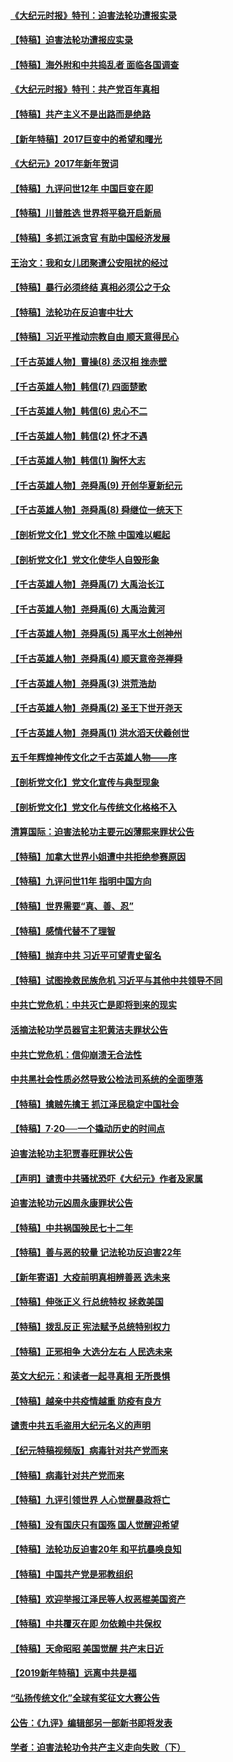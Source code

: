 #### [《大纪元时报》特刊：迫害法轮功遭报实录](../pages/nsc424/n9082916.md?t=04020405)
#### [【特稿】迫害法轮功遭报应实录](../pages/nsc424/n9055656.md?t=04020405)
#### [【特稿】海外附和中共捣乱者 面临各国调查](../pages/nsc424/n9047645.md?t=04020405)
#### [《大纪元时报》特刊：共产党百年真相](../pages/nsc424/n8879818.md?t=04020405)
#### [【特稿】共产主义不是出路而是绝路](../pages/nsc424/n8792816.md?t=04020405)
#### [【新年特稿】2017巨变中的希望和曙光](../pages/nsc424/n8655525.md?t=04020405)
#### [《大纪元》2017年新年贺词](../pages/nsc424/n8651727.md?t=04020405)
#### [【特稿】九评问世12年 中国巨变在即](../pages/nsc424/n8506053.md?t=04020405)
#### [【特稿】川普胜选 世界将平稳开启新局](../pages/nsc424/n8482166.md?t=04020405)
#### [【特稿】多抓江派贪官 有助中国经济发展](../pages/nsc424/n8454769.md?t=04020405)
#### [王治文：我和女儿团聚遭公安阻扰的经过](../pages/nsc424/n8186638.md?t=04020405)
#### [【特稿】暴行必须终结‭ ‬真相必须公之于众](../pages/nsc424/n8103572.md?t=04020405)
#### [【特稿】法轮功在反迫害中壮大](../pages/nsc424/n7915493.md?t=04020405)
#### [【特稿】习近平推动宗教自由 顺天意得民心](../pages/nsc424/n7782230.md?t=04020405)
#### [【千古英雄人物】曹操(8) 丞汉相 挫赤壁](../pages/nsc424/n7662490.md?t=04020405)
#### [【千古英雄人物】韩信(7) 四面楚歌](../pages/nsc424/n7552608.md?t=04020405)
#### [【千古英雄人物】韩信(6) 忠心不二](../pages/nsc424/n7552572.md?t=04020405)
#### [【千古英雄人物】韩信(2) 怀才不遇](../pages/nsc424/n7547691.md?t=04020405)
#### [【千古英雄人物】韩信(1) 胸怀大志](../pages/nsc424/n7544501.md?t=04020405)
#### [【千古英雄人物】尧舜禹(9) 开创华夏新纪元](../pages/nsc424/n7519873.md?t=04020405)
#### [【千古英雄人物】尧舜禹(8) 舜继位一统天下](../pages/nsc424/n7515411.md?t=04020405)
#### [【剖析党文化】党文化不除 中国难以崛起](../pages/nsc424/n7484466.md?t=04020405)
#### [【剖析党文化】党文化使华人自毁形象](../pages/nsc424/n7480414.md?t=04020405)
#### [【千古英雄人物】尧舜禹(7) 大禹治长江](../pages/nsc424/n7475820.md?t=04020405)
#### [【千古英雄人物】尧舜禹(6) 大禹治黄河](../pages/nsc424/n7475816.md?t=04020405)
#### [【千古英雄人物】尧舜禹(5) 禹平水土创神州](../pages/nsc424/n7475809.md?t=04020405)
#### [【千古英雄人物】尧舜禹(4) 顺天意帝尧禅舜](../pages/nsc424/n7471624.md?t=04020405)
#### [【千古英雄人物】尧舜禹(3) 洪荒浩劫](../pages/nsc424/n7471607.md?t=04020405)
#### [【千古英雄人物】尧舜禹(2) 圣王下世开尧天](../pages/nsc424/n7467643.md?t=04020405)
#### [【千古英雄人物】尧舜禹(1) 洪水滔天伏羲创世](../pages/nsc424/n7467618.md?t=04020405)
#### [五千年辉煌神传文化之千古英雄人物——序](../pages/nsc424/n7465898.md?t=04020405)
#### [【剖析党文化】党文化宣传与典型现象](../pages/nsc424/n4667282.md?t=04020405)
#### [【剖析党文化】党文化与传统文化格格不入](../pages/nsc424/n4665279.md?t=04020405)
#### [清算国际：迫害法轮功主要元凶薄熙来罪状公告](../pages/nsc424/n4621860.md?t=04020405)
#### [【特稿】加拿大世界小姐遭中共拒绝参赛原因](../pages/nsc424/n4585305.md?t=04020405)
#### [【特稿】九评问世11年 指明中国方向](../pages/nsc424/n4578971.md?t=04020405)
#### [【特稿】世界需要“真、善、忍”](../pages/nsc424/n4577812.md?t=04020405)
#### [【特稿】感情代替不了理智](../pages/nsc424/n4564327.md?t=04020405)
#### [【特稿】抛弃中共 习近平可望青史留名](../pages/nsc424/n4549169.md?t=04020405)
#### [【特稿】试图挽救民族危机 习近平与其他中共领导不同](../pages/nsc424/n4548555.md?t=04020405)
#### [中共亡党危机：中共灭亡是即将到来的现实](../pages/nsc424/n4547349.md?t=04020405)
#### [活摘法轮功学员器官主犯黄洁夫罪状公告](../pages/nsc424/n4547015.md?t=04020405)
#### [中共亡党危机：信仰崩溃无合法性](../pages/nsc424/n4545222.md?t=04020405)
#### [中共黑社会性质必然导致公检法司系统的全面堕落](../pages/nsc424/n4541854.md?t=04020405)
#### [【特稿】擒贼先擒王 抓江泽民稳定中国社会](../pages/nsc424/n4530296.md?t=04020405)
#### [【特稿】7‧20──一个撬动历史的时间点](../pages/nsc424/n4481700.md?t=04020405)
#### [迫害法轮功主犯贾春旺罪状公告](../pages/nsc424/n4455857.md?t=04020405)
#### [【声明】谴责中共骚扰恐吓《大纪元》作者及家属](../pages/nsc424/n4442933.md?t=04020405)
#### [迫害法轮功元凶周永康罪状公告](../pages/nsc424/n4234109.md?t=04020405)
#### [【特稿】中共祸国殃民七十二年](../pages/nsc424/n13272607.md?t=04020405)
#### [【特稿】善与恶的较量 记法轮功反迫害22年](../pages/nsc424/n13086597.md?t=04020405)
#### [【新年寄语】大疫前明真相辨善恶 选未来](../pages/nsc424/n12660855.md?t=04020405)
#### [【特稿】伸张正义 行总统特权 拯救美国](../pages/nsc424/n12616806.md?t=04020405)
#### [【特稿】拨乱反正 宪法赋予总统特别权力](../pages/nsc424/n12598306.md?t=04020405)
#### [【特稿】正邪相争 大选分左右 人民选未来](../pages/nsc424/n12545208.md?t=04020405)
#### [英文大纪元：和读者一起寻真相 无所畏惧](../pages/nsc424/n12542027.md?t=04020405)
#### [【特稿】越亲中共疫情越重 防疫有良方](../pages/nsc424/n12042989.md?t=04020405)
#### [谴责中共五毛盗用大纪元名义的声明](../pages/nsc424/n12014491.md?t=04020405)
#### [【纪元特稿视频版】病毒针对共产党而来](../pages/nsc424/n11977328.md?t=04020405)
#### [【特稿】病毒针对共产党而来](../pages/nsc424/n11928818.md?t=04020405)
#### [【特稿】九评引领世界 人心觉醒暴政将亡](../pages/nsc424/n11660496.md?t=04020405)
#### [【特稿】没有国庆只有国殇 国人觉醒迎希望](../pages/nsc424/n11549354.md?t=04020405)
#### [【特稿】法轮功反迫害20年 和平抗暴唤良知](../pages/nsc424/n11389135.md?t=04020405)
#### [【特稿】中国共产党是邪教组织](../pages/nsc424/n11355551.md?t=04020405)
#### [【特稿】欢迎举报江泽民等人权恶棍美国资产](../pages/nsc424/n11303040.md?t=04020405)
#### [【特稿】中共覆灭在即 勿依赖中共保权](../pages/nsc424/n11278510.md?t=04020405)
#### [【特稿】天命昭昭 美国觉醒 共产末日近](../pages/nsc424/n11150259.md?t=04020405)
#### [【2019新年特稿】远离中共是福](../pages/nsc424/n10942748.md?t=04020405)
#### [“弘扬传统文化”全球有奖征文大赛公告](../pages/nsc424/n10889849.md?t=04020405)
#### [公告：《九评》编辑部另一部新书即将发表](../pages/nsc424/n10405104.md?t=04020405)
#### [学者：迫害法轮功令共产主义走向失败（下）](../pages/nsc424/n10009951.md?t=04020405)
